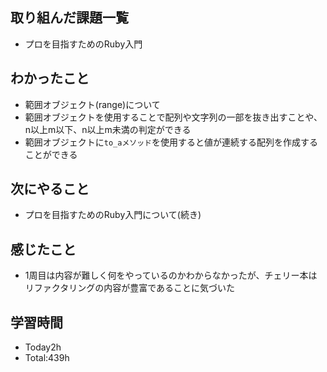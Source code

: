 ## 取り組んだ課題一覧
- プロを目指すためのRuby入門

## わかったこと
- 範囲オブジェクト(range)について
- 範囲オブジェクトを使用することで配列や文字列の一部を抜き出すことや、n以上m以下、n以上m未満の判定ができる
- 範囲オブジェクトに`to_aメソッド`を使用すると値が連続する配列を作成することができる
  
## 次にやること
- プロを目指すためのRuby入門について(続き)
  
## 感じたこと
- 1周目は内容が難しく何をやっているのかわからなかったが、チェリー本はリファクタリングの内容が豊富であることに気づいた
  
## 学習時間
- Today2h
- Total:439h
